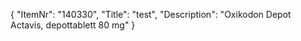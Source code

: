 {
  "ItemNr": "140330",
  "Title": "test",
  "Description": "Oxikodon Depot Actavis, depottablett 80 mg"
}